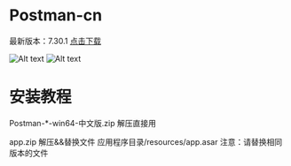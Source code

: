 # Postman-cn
最新版本：7.30.1
[点击下载](https://github.com/leihuihua/Postman-cn/releases)


![Alt text](https://raw.githubusercontent.com/hlmd/Postman-cn/master/2.png)
![Alt text](https://raw.githubusercontent.com/hlmd/Postman-cn/master/3.png)


# 安装教程
Postman-*-win64-中文版.zip 解压直接用

app.zip 解压&&替换文件 应用程序目录/resources/app.asar 注意：请替换相同版本的文件
